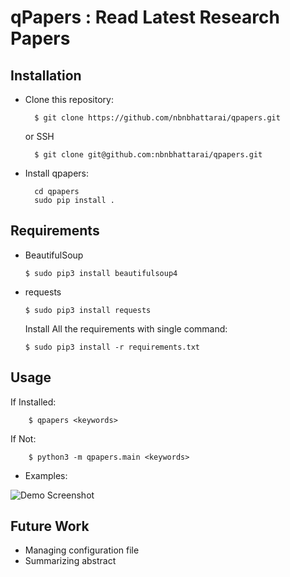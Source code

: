 # qPapers : Read Latest Research Papers  


## Installation
* Clone this repository:  

        $ git clone https://github.com/nbnbhattarai/qpapers.git  

  or SSH  

        $ git clone git@github.com:nbnbhattarai/qpapers.git

* Install qpapers:  

        cd qpapers
        sudo pip install .

## Requirements  
  * BeautifulSoup  

        $ sudo pip3 install beautifulsoup4

  * requests  

        $ sudo pip3 install requests

    Install All the requirements with single command:  

        $ sudo pip3 install -r requirements.txt


## Usage  
  If Installed:  

        $ qpapers <keywords>  
  If Not:  

        $ python3 -m qpapers.main <keywords>  

  *  Examples:  

  ![Demo Screenshot](../assets/qpapers_mt.png)

## Future Work  
  * Managing configuration file
  * Summarizing abstract
